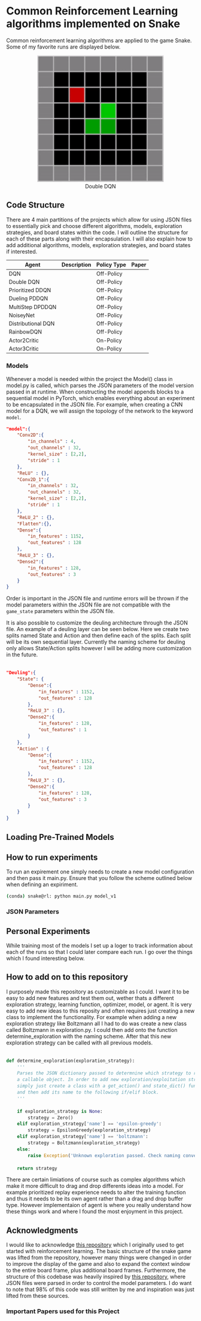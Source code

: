 # Common Reinforcement Learning algorithms implemented on Snake

Common reinforcement learning algorithms are applied to the game Snake. Some of my favorite runs are displayed below.
<p style="width: 338px; margin: auto;">
    <img width="338" height="338" src="model_videos/model_v2.gif" alt="model v2 DoubleDQN">
    <figcaption style="text-align:center">Double DQN</figcaption>
</p>

## Code Structure

There are 4 main partitions of the projects which allow for using JSON files to essentially pick and choose different algorithms, models, exploration strategies, and board states within the code. I will outline the structure for each of these parts along with their encapsulation. I will also explain how to add additional algorithms, models, exploration strategies, and board states if interested.

<div align="center">

| Agent              | Description | Policy Type | Paper |
|--------------------|-------------|-------------|-------|
| DQN                |             | Off-Policy  |       |
| Double DQN         |             | Off-Policy  |       |
| Prioritized DDQN   |             | Off-Policy  |       |
| Dueling PDDQN      |             | Off-Policy  |       |
| MultiStep DPDDQN   |             | Off-Policy  |       |
| NoiseyNet          |             | Off-Policy  |       |
| Distributional DQN |             | Off-Policy  |       |
| RainbowDQN         |             | Off-Policy  |       |
| Actor2Critic       |             | On-Policy   |       |
| Actor3Critic       |             | On-Policy   |       |

</div>

### Models

Whenever a model is needed within the project the Model() class in model.py is called, which parses the JSON parameters of the model version passed in at runtime. When constructing the model appends blocks to a sequential model in PyTorch, which enables everything about an experiment to be encapsulated in the JSON file. For example, when creating a CNN model for a DQN, we will assign the topology of the network to the keyword `model`.

```JSON
"model":{
    "Conv2D":{
        "in_channels" : 4,
        "out_channels" : 32,
        "kernel_size" : [2,2],
        "stride" : 1
    },
    "ReLU" : {},
    "Conv2D_1":{
        "in_channels" : 32,
        "out_channels" : 32,
        "kernel_size" : [2,2],
        "stride" : 1
    },
    "ReLU_2" : {},
    "Flatten":{},
    "Dense":{
        "in_features" : 1152,
        "out_features" : 128
    },
    "ReLU_3" : {},
    "Dense2":{
        "in_features" : 128,
        "out_features" : 3
    }
}
```

Order is important in the JSON file and runtime errors will be thrown if the model parameters within the JSON file are not compatible with the `game_state` parameters within the JSON file.

It is also possible to customize the deuling architecture through the JSON file. An example of a deuling layer can be seen below. Here we create two splits named State and Action and then define each of the splits. Each split will be its own sequential layer. Currently the naming scheme for deuling only allows State/Action splits however I will be adding more customization in the future.

```JSON

"Deuling":{
    "State": {
        "Dense":{
            "in_features" : 1152,
            "out_features" : 128
        },
        "ReLU_3" : {},
        "Dense2":{
            "in_features" : 128,
            "out_features" : 1
        }
    },
    "Action" : {
        "Dense":{
            "in_features" : 1152,
            "out_features" : 128
        },
        "ReLU_3" : {},
        "Dense2":{
            "in_features" : 128,
            "out_features" : 3
        }
    }
}

```


## Loading Pre-Trained Models


## How to run experiments

To run an expirement one simply needs to create a new model configuration and then pass it main.py. Ensure that you follow the scheme outlined below when defining an expiriment.

```BASH
(conda) snake@rl: python main.py model_v1
```

### JSON Parameters

## Personal Experiments

While training most of the models I set up a loger to track information about each of the runs so that I could later compare each run. I go over the things which I found interesting below.

## How to add on to this repository

I purposely made this repository as customizable as I could. I want it to be easy to add new features and test them out, wether thats a different exploration strategy, learning function, optimizer, model, or agent. It is very easy to add new ideas to this reposity and often requires just creating a new class to implement the functionality. For example when adding a new exploration strategy like Boltzmann all I had to do was create a new class called Boltzmann in exploration.py. I could then add onto the function determine_exploration with the naming scheme. After that this new exploration strategy can be called with all previous models.

```python

def determine_exploration(exploration_strategy):
    '''
    Parses the JSON dictionary passed to determnine which strategy to return as
    a callable object. In order to add new exploration/exploitation strategies
    simply just create a class with a get_action() and state_dict() function
    and then add its name to the following if/elif block.
    '''

    if exploration_strategy is None:
        strategy = Zero()
    elif exploration_strategy['name'] == 'epsilon-greedy':
        strategy = EpsilonGreedy(exploration_strategy)
    elif exploration_strategy['name'] == 'boltzmann':
        strategy = Boltzmann(exploration_strategy)
    else:
        raise Exception('Unknown exploration passed. Check naming convention.')

    return strategy

```

There are certain limiations of course such as complex algorithms which make it more difficult to drag and drop differents ideas into a model. For example prioritized replay experience needs to alter the training function and thus it needs to be its own agent rather than a drag and drop buffer type. However implementaion of agent is where you really understand how these things work and where I found the most enjoyment in this project.


## Acknowledgments

I would like to acknowledge [this repository](https://github.com/patrickloeber/snake-ai-pytorch) which I originally used to get started with reinforcement learning. The basic structure of the snake game was lifted from the repository, however many things were changed in order to improve the display of the game and also to expand the context window to the entire board frame, plus additional board frames. Furthermore, the structure of this codebase was heavily inspired by [this repository](https://github.com/DragonWarrior15/snake-rl), where JSON files were parsed in order to control the model parameters. I do want to note that 98% of this code was still written by me and inspiration was just lifted from these sources.

### Important Papers used for this Project
